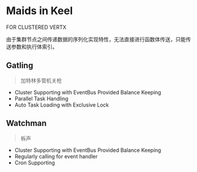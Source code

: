 # Maids in Keel

FOR CLUSTERED VERTX

由于集群节点之间传递数据的序列化实现特性，无法直接进行函数体传送，只能传送参数和执行体索引。

## Gatling

> 加特林多管机关枪

* Cluster Supporting with EventBus Provided Balance Keeping
* Parallel Task Handling
* Auto Task Loading with Exclusive Lock

## Watchman

> 柝声

* Cluster Supporting with EventBus Provided Balance Keeping
* Regularly calling for event handler
* Cron Supporting
